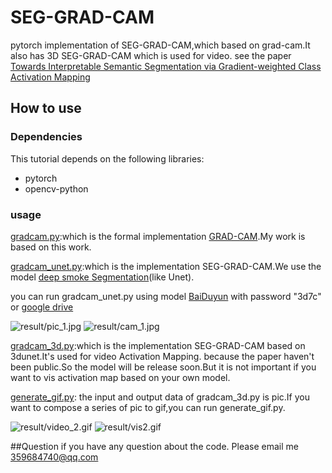 # SEG-GRAD-CAM
pytorch implementation of SEG-GRAD-CAM,which based on grad-cam.It also has 3D SEG-GRAD-CAM which is used for video.
see the paper [Towards Interpretable Semantic Segmentation via Gradient-weighted Class Activation Mapping](https://arxiv.org/abs/2002.11434)
## How to use

### Dependencies
This tutorial depends on the following libraries:

* pytorch
* opencv-python

### usage
[gradcam.py](gradcam.py):which is the formal implementation [GRAD-CAM](https://github.com/jacobgil/pytorch-grad-cam).My work is based on this work.

[gradcam_unet.py](gradcam_unet.py):which is the implementation SEG-GRAD-CAM.We use the model [deep smoke Segmentation](https://arxiv.org/abs/1809.00774)(like Unet).

you can run gradcam_unet.py using model [BaiDuyun](https://pan.baidu.com/s/16IolEoXFZChlTKNo2t5jnA) with password "3d7c" or [google drive](https://drive.google.com/file/d/1MXPr6WDdlj6ZcqjJClmLUPkE6kCGfuXL/view?usp=sharing)

![result/pic_1.jpg](result/pic_1.jpg)
![result/cam_1.jpg](result/cam_1.jpg)

[gradcam_3d.py](gradcam_3d.py):which is the implementation SEG-GRAD-CAM based on 3dunet.It's used for video Activation Mapping.
because the paper haven't been public.So the model will be release soon.But it is not important if you want to vis activation map based on your own model.

[generate_gif.py](generate_gif.py): the input and output data of gradcam_3d.py is pic.If you want to compose a series of pic to gif,you can run generate_gif.py.

![result/video_2.gif](result/video_2.gif)
![result/vis2.gif](result/vis2.gif)

##Question
if you have any question about the code. Please email me 359684740@qq.com

